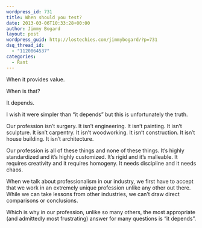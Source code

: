 ```yaml
---
wordpress_id: 731
title: When should you test?
date: 2013-03-06T10:33:28+00:00
author: Jimmy Bogard
layout: post
wordpress_guid: http://lostechies.com/jimmybogard/?p=731
dsq_thread_id:
  - "1120864537"
categories:
  - Rant
---
```

When it provides value.

When is that?

It depends.

I wish it were simpler than “it depends” but this is unfortunately the truth.

Our profession isn’t surgery. It isn’t engineering. It isn’t painting. It isn’t sculpture. It isn’t carpentry. It isn’t woodworking. It isn’t construction. It isn’t house building. It isn’t architecture.

Our profession is all of these things and none of these things. It’s highly standardized and it’s highly customized. It’s rigid and it’s malleable. It requires creativity and it requires homogeny. It needs discipline and it needs chaos.

When we talk about professionalism in our industry, we first have to accept that we work in an extremely unique profession unlike any other out there. While we can take lessons from other industries, we can’t draw direct comparisons or conclusions.

Which is why in our profession, unlike so many others, the most appropriate (and admittedly most frustrating) answer for many questions is “it depends”.